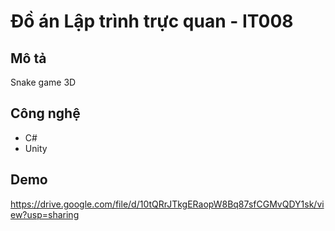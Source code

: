 # Đồ án Lập trình trực quan - IT008
## Mô tả
Snake game 3D
## Công nghệ
* C#
* Unity
## Demo
https://drive.google.com/file/d/10tQRrJTkgERaopW8Bq87sfCGMvQDY1sk/view?usp=sharing
